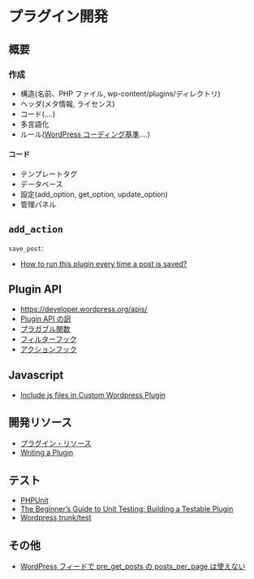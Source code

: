 # プラグイン開発

## 概要

### 作成

- 構造(名前、PHP ファイル, wp-content/plugins/ディレクトリ)
- ヘッダ(メタ情報, ライセンス)
- コード(....)
- 多言語化
- ルール([WordPress コーディング基準](http://wpdocs.osdn.jp/WordPress_%E3%82%B3%E3%83%BC%E3%83%87%E3%82%A3%E3%83%B3%E3%82%B0%E5%9F%BA%E6%BA%96)....)

#### コード

- テンプレートタグ
- データベース
- 設定(add_option, get_option, update_option)
- 管理パネル

## `add_action`

`save_post`:

- [How to run this plugin every time a post is saved?](https://wordpress.stackexchange.com/questions/422343/how-to-run-this-plugin-every-time-a-post-is-saved)

## Plugin API

- https://developer.wordpress.org/apis/
- [Plugin API の訳](https://wp.tekapo.com/2008/01/30/wordpress-plugin-api/)
- [プラガブル関数](https://codex.wordpress.org/Pluggable_Functions)
- [フィルターフック](https://developer.wordpress.org/apis/hooks/filter-reference/)
- [アクションフック](https://developer.wordpress.org/apis/hooks/action-reference/)

## Javascript

- [Include js files in Custom Wordpress Plugin](https://stackoverflow.com/questions/56209135/include-js-files-in-custom-wordpress-plugin)

## 開発リソース

- [プラグイン・リソース](http://wpdocs.osdn.jp/Plugin_Resources)
- [Writing a Plugin](https://codex.wordpress.org/Writing_a_Plugin)

## テスト

- [PHPUnit](https://phpunit.de/)
- [The Beginner’s Guide to Unit Testing: Building a Testable Plugin](http://code.tutsplus.com/articles/the-beginners-guide-to-unit-testing-building-a-testable-plugin--wp-25741)
- [Wordpress trunk/test](https://develop.svn.wordpress.org/trunk/tests/phpunit/)

## その他

- [WordPress フィードで pre_get_posts の posts_per_page は使えない](http://dogmap.jp/2013/08/21/post-2984/)
